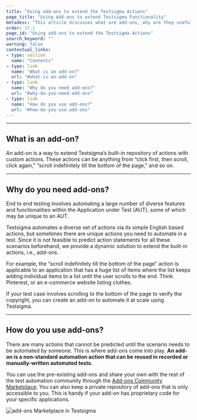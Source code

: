 ```yaml
---
title: "Using add-ons to extend the Testsigma Actions"
page_title: "Using Add-ons to extend Testsigma Functionality"
metadesc: "This article discusses what are add-ons, why are they useful, and how to use them to extend functionality for unique cases in Testsigma"
order: 17.1
page_id: "Using add-ons to extend the Testsigma Actions"
search_keyword: ""
warning: false
contextual_links:
- type: section
  name: "Contents"
- type: link
  name: "What is an add-on?"
  url: "#what-is-an-add-on"
- type: link
  name: "Why do you need add-ons?"
  url: "#why-do-you-need-add-ons"
- type: link
  name: "How do you use add-ons?"
  url: "#how-do-you-use-add-ons"
---
```


---
## **What is an add-on?**

An add-on is a way to extend Testsigma’s built-in repository of actions with custom actions. These actions can be anything from “click first, then scroll, click again,” “scroll indefinitely till the bottom of the page,” and so on.

---
## **Why do you need add-ons?**

End to end testing involves automating a large number of diverse features and functionalities within the Application under Test (AUT), some of which may be unique to an AUT.

Testsigma automates a diverse set of actions via its simple English based actions, but sometimes there are unique actions you need to automate in a test. Since it is not feasible to predict action statements for all these scenarios beforehand, we provide a dynamic solution to extend the built-in actions, i.e., add-ons.

For example, the “scroll indefinitely till the bottom of the page” action is applicable to an application that has a huge list of items where the list keeps adding individual items to a list until the user scrolls to the end. Think Pinterest, or an e-commerce website listing clothes.

If your test case involves scrolling to the bottom of the page to verify the copyright, you can create an add-on to automate it at scale using Testsigma. 

---
## **How do you use add-ons?**

There are many actions that cannot be predicted until the scenario needs to be automated by someone. This is where add-ons come into play. **An add-on is a non-standard automation action that can be reused in recorded or manually-written automated tests.**

You can use the pre-existing add-ons and share your own with the rest of the test automation community through the [Add-ons Community Marketplace](https://testsigma.com/docs/addons/community-marketplace/). You can also keep a private repository of add-ons that is only accessible to you. This is handy if your add-on has proprietary code for your specific applications.


![add-ons Marketplace in Testsigma](https://docs.testsigma.com/images/what-is-an-addon/addons-marketplace-gif.gif)
